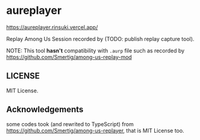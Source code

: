 # aureplayer

https://aureplayer.rinsuki.vercel.app/

Replay Among Us Session recorded by (TODO: publish replay capture tool).

NOTE: This tool **hasn't** compatibility with `.aurp` file such as recorded by https://github.com/Smertig/among-us-replay-mod

## LICENSE

MIT License.

## Acknowledgements

some codes took (and rewrited to TypeScript) from https://github.com/Smertig/among-us-replayer, that is MIT License too.